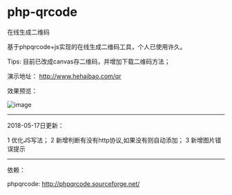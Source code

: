 # php-qrcode
在线生成二维码

基于phpqrcode+js实现的在线生成二维码工具，个人已使用许久。

Tips: 目前已改成canvas存二维码，并增加下载二维码方法；

演示地址： http://www.hehaibao.com/qr

效果预览：

![image](https://github.com/hehaibao/php-qrcode/blob/master/preview.gif)

----------------------
2018-05-17日更新：

1 优化JS写法；
2 新增判断有没有http协议,如果没有则自动添加；
3 新增图片错误提示

----------------------


依赖：

phpqrcode: http://phpqrcode.sourceforge.net/
